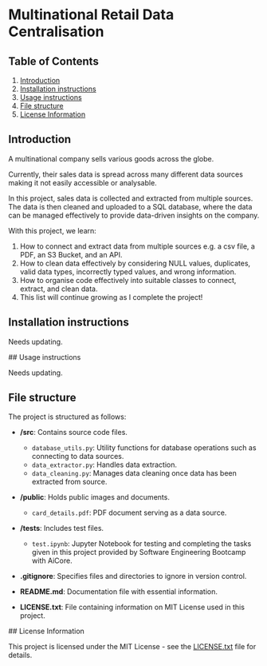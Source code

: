 # Multinational Retail Data Centralisation

## Table of Contents

1. [Introduction](#introduction)
2. [Installation instructions](#installation-instructions)
3. [Usage instructions](#usage-instructions)
4. [File structure](#file-structure)
5. [License Information](#license-information)

## Introduction

A multinational company sells various goods across the globe.

Currently, their sales data is spread across many different data sources making it not easily accessible or analysable.

In this project, sales data is collected and extracted from multiple sources. The data is then cleaned and uploaded to a SQL database, where the data can be managed effectively to provide data-driven insights on the company.

With this project, we learn:

1. How to connect and extract data from multiple sources e.g. a csv file, a PDF, an S3 Bucket, and an API.
2. How to clean data effectively by considering NULL values, duplicates, valid data types, incorrectly typed values, and wrong information.
3. How to organise code effectively into suitable classes to connect, extract, and clean data.
4. This list will continue growing as I complete the project!

## Installation instructions

Needs updating.

## Usage instructions

Needs updating.

## File structure

The project is structured as follows:

- **/src**: Contains source code files.

  - `database_utils.py`: Utility functions for database operations such as connecting to data sources.
  - `data_extractor.py`: Handles data extraction.
  - `data_cleaning.py`: Manages data cleaning once data has been extracted from source.

- **/public**: Holds public images and documents.

  - `card_details.pdf`: PDF document serving as a data source.

- **/tests**: Includes test files.

  - `test.ipynb`: Jupyter Notebook for testing and completing the tasks given in this project provided by Software Engineering Bootcamp with AiCore.

- **.gitignore**: Specifies files and directories to ignore in version control.

- **README.md**: Documentation file with essential information.

- **LICENSE.txt**: File containing information on MIT License used in this project.

## License Information

This project is licensed under the MIT License - see the [LICENSE.txt](LICENSE.txt) file for details.
